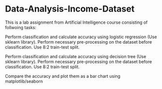 # Data-Analysis-Income-Dataset
This is a lab assignment from Artificial Intelligence course consisting of follwoing tasks:

Perform classification and calculate accuracy using logistic regression (Use sklearn library). Perform necessary pre-processing on the dataset before classification. Use 8:2 train-test split.

Perform classification and calculate accuracy using decision tree (Use sklearn library). Perform necessary pre-processing on the dataset before classification. Use 8:2 train-test split.

Compare the accuracy and plot them as a bar chart using matplotlib/seaborn
